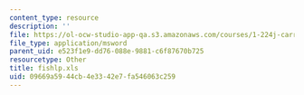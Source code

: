 ```yaml
---
content_type: resource
description: ''
file: https://ol-ocw-studio-app-qa.s3.amazonaws.com/courses/1-224j-carrier-systems-fall-2003/09669a5944cb4e3342e7fa546063c259_fishlp.xls
file_type: application/msword
parent_uid: e523f1e9-dd76-088e-9881-c6f87670b725
resourcetype: Other
title: fishlp.xls
uid: 09669a59-44cb-4e33-42e7-fa546063c259
---
```


